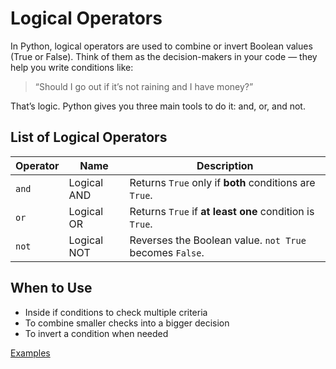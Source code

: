# Logical Operators

In Python, logical operators are used to combine or invert Boolean values (True or False). Think of them as the decision-makers in your code — they help you write conditions like:

> “Should I go out if it’s not raining and I have money?”

That’s logic. Python gives you three main tools to do it: and, or, and not.


## List of Logical Operators
| Operator | Name        | Description                                             |
| -------- | ----------- | ------------------------------------------------------- |
| `and`    | Logical AND | Returns `True` only if **both** conditions are `True`.  |
| `or`     | Logical OR  | Returns `True` if **at least one** condition is `True`. |
| `not`    | Logical NOT | Reverses the Boolean value. `not True` becomes `False`. |


## When to Use
- Inside if conditions to check multiple criteria
- To combine smaller checks into a bigger decision
- To invert a condition when needed

[Examples](https://github.com/SereneSyntax04/python-for-devops/blob/main/examples/Logical.py)
